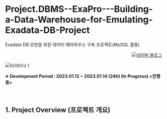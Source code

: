 # Project.DBMS--ExaPro---Building-a-Data-Warehouse-for-Emulating-Exadata-DB-Project
Exadata DB 모방을 위한 데이터 웨어하우스 구축 프로젝트(MySQL 활용)
 
<p align="right">
  <a href="https://blog.naver.com/pixelwizard/223320823727">
    <img src="https://img.shields.io/badge/한국어%20번역본-03C75A?style=flat-square&logo=Naver&logoColor=white" alt="네이버 블로그">
  </a> </p>  
  
![타이타닉 1](https://github.com/pixelwizard2/Project.DBMS--ExaProve---DB-Voyage-of-the-Titanic--Database-Operation-and-Optimization/assets/138272416/6c6b10a1-c5a3-46af-b4c1-8365340464d0)

 
**※ Development Period : 2023.01.12 ~ 2023.01.14 (24h) (In Progress) <진행 중>**
<br> <br> <br>

## 1. Project Overview (프로젝트 개요)
